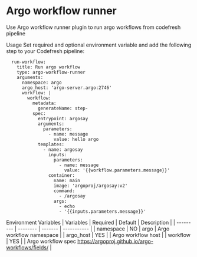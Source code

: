 # Argo workflow runner
Use Argo workflow runner plugin to run argo workflows from codefresh pipeline

Usage
Set required and optional environment variable and add the following step to your Codefresh pipeline:

```
  run-workflow:
    title: Run argo workflow
    type: argo-workflow-runner
    arguments:
      namespace: argo
      argo_host: 'argo-server.argo:2746'
      workflow: |
        workflow:
          metadata:
            generateName: step-
          spec:
            entrypoint: argosay
            arguments:
              parameters:
                - name: message
                  value: hello argo
            templates:
              - name: argosay
                inputs:
                  parameters:
                    - name: message
                      value: '{{workflow.parameters.message}}'
                container:
                  name: main
                  image: 'argoproj/argosay:v2'
                  command:
                    - /argosay
                  args:
                    - echo
                    - '{{inputs.parameters.message}}'
```
Environment Variables
| Variables    | Required | Default | Description |
| ---------    | -------- | ------- | ----------- |
| namespace    | NO       |	argo	| Argo workflow namespace |
| argo_host    | YES      |	        | Argo workflow host |
| workflow     | YES      |	        | Argo workflow spec https://argoproj.github.io/argo-workflows/fields/ |
